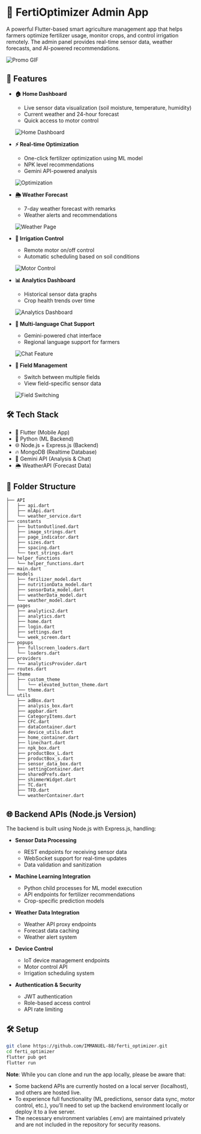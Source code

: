 # 🌱 FertiOptimizer Admin App

A powerful Flutter-based smart agriculture management app that helps farmers optimize fertilizer usage, monitor crops, and control irrigation remotely. The admin panel provides real-time sensor data, weather forecasts, and AI-powered recommendations.

![Promo GIF](demo/promo.gif)

## 🌟 Features

- **🏠 Home Dashboard**
  - Live sensor data visualization (soil moisture, temperature, humidity)
  - Current weather and 24-hour forecast
  - Quick access to motor control
  
  ![Home Dashboard](demo/home.gif)

- **⚡ Real-time Optimization**
  - One-click fertilizer optimization using ML model
  - NPK level recommendations
  - Gemini API-powered analysis
  
  ![Optimization](demo/optimize.gif)

- **🌦 Weather Forecast**
  - 7-day weather forecast with remarks
  - Weather alerts and recommendations
  
  ![Weather Page](demo/weather.gif)

- **🚰 Irrigation Control**
  - Remote motor on/off control
  - Automatic scheduling based on soil conditions
  
  ![Motor Control](demo/motor.gif)

- **📊 Analytics Dashboard**
  - Historical sensor data graphs
  - Crop health trends over time
  
  ![Analytics Dashboard](demo/analytics.gif)

- **💬 Multi-language Chat Support**
  - Gemini-powered chat interface
  - Regional language support for farmers
  
  ![Chat Feature](demo/chat.gif)
  
- **👤 Field Management**
  - Switch between multiple fields
  - View field-specific sensor data
  
  ![Field Switching](demo/fields.gif)

## 🛠 Tech Stack

- 🔧 Flutter (Mobile App)
- 🐍 Python (ML Backend)
- 🌐 Node.js + Express.js (Backend)
- 🔥 MongoDB (Realtime Database)
- 🤖 Gemini API (Analysis & Chat)
- 🌦 WeatherAPI (Forecast Data)

## 📁 Folder Structure

```
├── API
│   ├── api.dart
│   ├── mlApi.dart
│   └── weather_service.dart
├── constants
│   ├── buttonOutlined.dart
│   ├── image_strings.dart
│   ├── page_indicator.dart
│   ├── sizes.dart
│   ├── spacing.dart
│   └── text_strings.dart
├── helper_functions
│   └── helper_functions.dart
├── main.dart
├── models
│   ├── ferilizer_model.dart
│   ├── nutritionData_model.dart
│   ├── sensorData_model.dart
│   ├── weatherData_model.dart
│   └── weather_model.dart
├── pages
│   ├── analytics2.dart
│   ├── analytics.dart
│   ├── home.dart
│   ├── login.dart
│   ├── settings.dart
│   └── week_screen.dart
├── popups
│   ├── fullscreen_loaders.dart
│   └── loaders.dart
├── providers
│   └── analyticsProvider.dart
├── routes.dart
├── theme
│   ├── custom_theme
│   │   └── elevated_button_theme.dart
│   └── theme.dart
└── utils
    ├── adBox.dart
    ├── analysis_box.dart
    ├── appbar.dart
    ├── CategoryItems.dart
    ├── CFC.dart
    ├── dataContainer.dart
    ├── device_utils.dart
    ├── home_container.dart
    ├── linechart.dart
    ├── npk_box.dart
    ├── productBox_L.dart
    ├── productBox_s.dart
    ├── sensor_data_box.dart
    ├── settingContainer.dart
    ├── sharedPrefs.dart
    ├── shimmerWidget.dart
    ├── TC.dart
    ├── TFD.dart
    └── weatherContainer.dart
```

## 🌐 Backend APIs (Node.js Version)

The backend is built using Node.js with Express.js, handling:

- **Sensor Data Processing**
  - REST endpoints for receiving sensor data
  - WebSocket support for real-time updates
  - Data validation and sanitization

- **Machine Learning Integration**
  - Python child processes for ML model execution
  - API endpoints for fertilizer recommendations
  - Crop-specific prediction models

- **Weather Data Integration**
  - Weather API proxy endpoints
  - Forecast data caching
  - Weather alert system

- **Device Control**
  - IoT device management endpoints
  - Motor control API
  - Irrigation scheduling system

- **Authentication & Security**
  - JWT authentication
  - Role-based access control
  - API rate limiting

## 🛠 Setup

```bash
git clone https://github.com/IMMANUEL-88/ferti_optimizer.git
cd ferti_optimizer
flutter pub get
flutter run
```
**Note**: While you can clone and run the app locally, please be aware that:
  - Some backend APIs are currently hosted on a local server (localhost), and others are hosted live.
  - To experience full functionality (ML predictions, sensor data sync, motor control, etc.), you’ll need to set up the backend environment locally or deploy it to a live server.
  - The necessary environment variables (.env) are maintained privately and are not included in the repository for security reasons.
